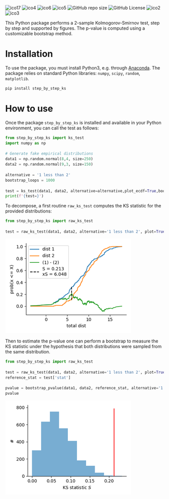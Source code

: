 ![ico17](https://github.com/remyeltorro/step_by_step_ks/actions/workflows/test.yml/badge.svg)
![ico4](https://img.shields.io/pypi/v/step_by_step_ks)
![ico6](https://img.shields.io/github/downloads/remyeltorro/step_by_step_ks/total)
![ico5](https://img.shields.io/pypi/dm/step_by_step_ks)
![GitHub repo size](https://img.shields.io/github/repo-size/remyeltorro/step_by_step_ks)
![GitHub License](https://img.shields.io/github/license/remyeltorro/step_by_step_ks?link=https%3A%2F%2Fgithub.com%2Fremyeltorro%step_by_step_ks%2Fblob%2Fmain%2FLICENSE)
![ico2](https://img.shields.io/github/forks/remyeltorro/step_by_step_ks?link=https%3A%2F%2Fgithub.com%2Fremyeltorro%step_by_step_ks%2Fforks)
![ico3](https://img.shields.io/github/stars/remyeltorro/step_by_step_ks?link=https%3A%2F%2Fgithub.com%2Fremyeltorro%step_by_step_ks%2Fstargazers)



This Python package performs a 2-sample Kolmogorov-Smirnov test, step by step and supported by figures. The p-value is computed using a customizable bootstrap method. 

Installation
============

To use the package, you must install Python3, e.g. through [Anaconda](https://www.anaconda.com/download). The package relies on standard Python libraries: `numpy`, `scipy`, `random`, `matplotlib`.

``` bash
pip install step_by_step_ks
```

How to use
==========

Once the package `step_by_step_ks` is installed and available in your Python environment, you can call the test as follows:

```python
from step_by_step_ks import ks_test
import numpy as np

# Generate fake empirical distributions
data1 = np.random.normal(8,4, size=250)
data2 = np.random.normal(9,3, size=150)

alternative = '1 less than 2'
bootstrap_loops = 1000

test = ks_test(data1, data2, alternative=alternative,plot_ecdf=True,bootstrap_loops=bootstrap_loops, bootstrap_plot=True, bootstrap_size=None, bootstrap_replacement=False)
print(f'{test=}')
```

To decompose, a first routine `raw_ks_test` computes the KS statistic for the provided distributions:

```python
from step_by_step_ks import raw_ks_test

test = raw_ks_test(data1, data2, alternative='1 less than 2', plot=True)
```

![ECDF plot](https://github.com/remyeltorro/step_by_step_ks/blob/main/assets/ecdf.png?raw=true)

Then to estimate the p-value one can perform a bootstrap to measure the KS statistic under the hypothesis that both distributions were sampled from the same distribution. 

```python
from step_by_step_ks import raw_ks_test

test = raw_ks_test(data1, data2, alternative='1 less than 2', plot=True)
reference_stat = test['stat']

pvalue = bootstrap_pvalue(data1, data2, reference_stat, alternative='1 less than 2', plot=True, nloop=1000, replacement=False)
pvalue
```

![KS statistic distribution](https://github.com/remyeltorro/step_by_step_ks/blob/main/assets/stat_dist.png?raw=true)

